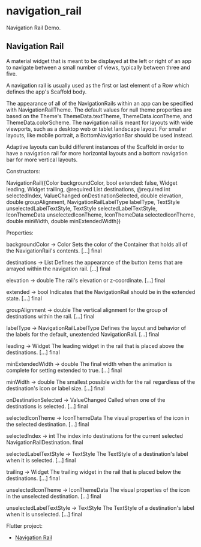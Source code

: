 # navigation_rail

Navigation Rail Demo.

## Navigation Rail

A material widget that is meant to be displayed at the left or right of an app to navigate between a small number of views, typically between three and five.

A navigation rail is usually used as the first or last element of a Row which defines the app's Scaffold body.

The appearance of all of the NavigationRails within an app can be specified with NavigationRailTheme. The default values for null theme properties are based on the Theme's ThemeData.textTheme, ThemeData.iconTheme, and ThemeData.colorScheme. The navigation rail is meant for layouts with wide viewports, such as a desktop web or tablet landscape layout. For smaller layouts, like mobile portrait, a BottomNavigationBar should be used instead.

Adaptive layouts can build different instances of the Scaffold in order to have a navigation rail for more horizontal layouts and a bottom navigation bar for more vertical layouts.

Constructors:

NavigationRail({Color backgroundColor, bool extended: false, Widget leading, Widget trailing, @required List<NavigationRailDestination> destinations, @required int selectedIndex, ValueChanged<int> onDestinationSelected, double elevation, double groupAlignment, NavigationRailLabelType labelType, TextStyle unselectedLabelTextStyle, TextStyle selectedLabelTextStyle, IconThemeData unselectedIconTheme, IconThemeData selectedIconTheme, double minWidth, double minExtendedWidth})
  
Properties:

backgroundColor → Color
Sets the color of the Container that holds all of the NavigationRail's contents. [...]
final

destinations → List<NavigationRailDestination>
Defines the appearance of the button items that are arrayed within the navigation rail. [...]
final
  
elevation → double
The rail's elevation or z-coordinate. [...]
final

extended → bool
Indicates that the NavigationRail should be in the extended state. [...]
final

groupAlignment → double
The vertical alignment for the group of destinations within the rail. [...]
final

labelType → NavigationRailLabelType
Defines the layout and behavior of the labels for the default, unextended NavigationRail. [...]
final

leading → Widget
The leading widget in the rail that is placed above the destinations. [...]
final

minExtendedWidth → double
The final width when the animation is complete for setting extended to true. [...]
final

minWidth → double
The smallest possible width for the rail regardless of the destination's icon or label size. [...]
final

onDestinationSelected → ValueChanged<int>
Called when one of the destinations is selected. [...]
final
  
selectedIconTheme → IconThemeData
The visual properties of the icon in the selected destination. [...]
final

selectedIndex → int
The index into destinations for the current selected NavigationRailDestination.
final

selectedLabelTextStyle → TextStyle
The TextStyle of a destination's label when it is selected. [...]
final

trailing → Widget
The trailing widget in the rail that is placed below the destinations. [...]
final

unselectedIconTheme → IconThemeData
The visual properties of the icon in the unselected destination. [...]
final

unselectedLabelTextStyle → TextStyle
The TextStyle of a destination's label when it is unselected. [...]
final

Flutter project:

- [Navigation Rail](https://api.flutter.dev/flutter/material/NavigationRail-class.html)
